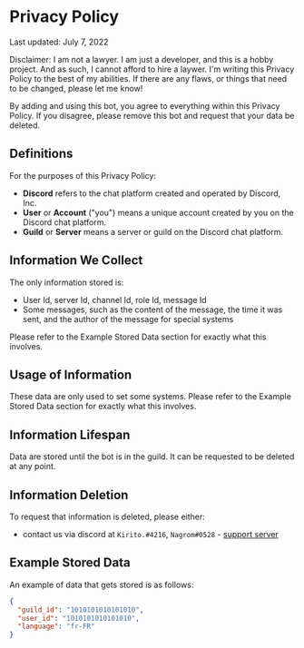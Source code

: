 # Privacy Policy

Last updated: July 7, 2022

Disclaimer: I am not a lawyer. I am just a developer, and this is a hobby project. And as such, I cannot afford to hire a laywer. I'm writing this Privacy Policy to the best of my abilities. If there are any flaws, or things that need to be changed, please let me know!

By adding and using this bot, you agree to everything within this Privacy Policy. If you disagree, please remove this bot and request that your data be deleted.

## Definitions

For the purposes of this Privacy Policy:

- **Discord** refers to the chat platform created and operated by Discord, Inc.
- **User** or **Account** ("you") means a unique account created by you on the Discord chat platform.
- **Guild** or **Server** means a server or guild on the Discord chat platform.


## Information We Collect

The only information stored is:
- User Id, server Id, channel Id, role Id, message Id
- Some messages, such as the content of the message, the time it was sent, and the author of the message for special systems

Please refer to the Example Stored Data section for exactly what this involves.

## Usage of Information

These data are only used to set some systems. Please refer to the Example Stored Data section for exactly what this involves.

## Information Lifespan

Data are stored until the bot is in the guild. It can be requested to be deleted at any point.

## Information Deletion

To request that information is deleted, please either:
- contact us via discord at `Kirito.#4216`, `Nagrom#0528` - [support server](https://discord.gg/SXJnFEVvd3)

## Example Stored Data

An example of data that gets stored is as follows:

```json
{
  "guild_id": "1010101010101010",
  "user_id": "1010101010101010",
  "language": "fr-FR"
}
```
